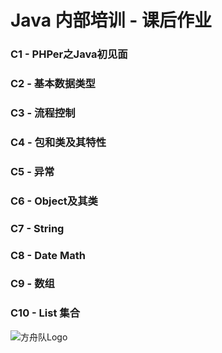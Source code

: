 # Java 内部培训 - 课后作业

### C1 - PHPer之Java初见面

### C2 - 基本数据类型

### C3 - 流程控制

### C4 - 包和类及其特性

### C5 - 异常

### C6 - Object及其类

### C7 - String

### C8 - Date Math

### C9 - 数组

### C10 - List 集合

![方舟队Logo](https://github.com/kaen98/QmaiJavaHomework/blob/master/images/logo.png)
